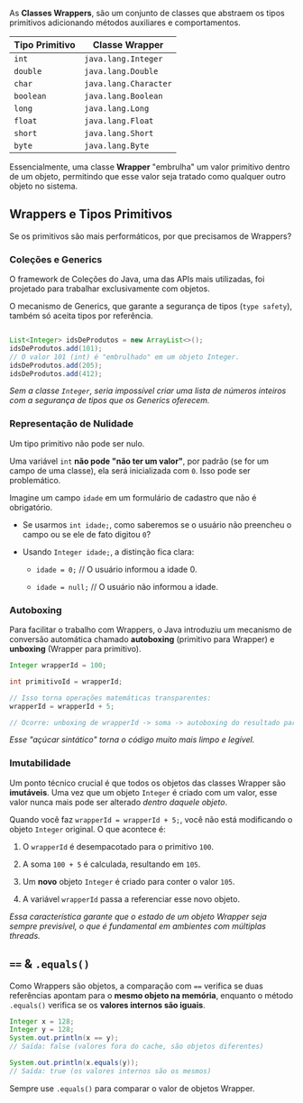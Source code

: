 As **Classes Wrappers**, são um conjunto de classes que abstraem os tipos primitivos adicionando métodos auxiliares e comportamentos.

|Tipo Primitivo|Classe Wrapper|
|---|---|
|`int`|`java.lang.Integer`|
|`double`|`java.lang.Double`|
|`char`|`java.lang.Character`|
|`boolean`|`java.lang.Boolean`|
|`long`|`java.lang.Long`|
|`float`|`java.lang.Float`|
|`short`|`java.lang.Short`|
|`byte`|`java.lang.Byte`|

Essencialmente, uma classe **Wrapper** "embrulha" um valor primitivo dentro de um objeto, permitindo que esse valor seja tratado como qualquer outro objeto no sistema.

## Wrappers e Tipos Primitivos

Se os primitivos são mais performáticos, por que precisamos de Wrappers?

### Coleções e Generics 

O framework de Coleções do Java, uma das APIs mais utilizadas, foi projetado para trabalhar exclusivamente com objetos.

O mecanismo de Generics, que garante a segurança de tipos (`type safety`), também só aceita tipos por referência.


```Java

List<Integer> idsDeProdutos = new ArrayList<>();
idsDeProdutos.add(101); 
// O valor 101 (int) é "embrulhado" em um objeto Integer.
idsDeProdutos.add(205);
idsDeProdutos.add(412);
```

*Sem a classe `Integer`, seria impossível criar uma lista de números inteiros com a segurança de tipos que os Generics oferecem.*

### Representação de Nulidade

Um tipo primitivo não pode ser nulo.

Uma variável `int` **não pode "não ter um valor"**, por padrão (se for um campo de uma classe), ela será inicializada com `0`. Isso pode ser problemático.

Imagine um campo `idade` em um formulário de cadastro que não é obrigatório.

- Se usarmos `int idade;`, como saberemos se o usuário não preencheu o campo ou se ele de fato digitou `0`?
- Usando `Integer idade;`, a distinção fica clara:
    
    - `idade = 0;` // O usuário informou a idade 0.
        
    - `idade = null;` // O usuário não informou a idade.
        

### Autoboxing

Para facilitar o trabalho com Wrappers, o Java introduziu um mecanismo de conversão automática chamado **autoboxing** (primitivo para Wrapper) e **unboxing** (Wrapper para primitivo).

```Java
Integer wrapperId = 100;

int primitivoId = wrapperId;

// Isso torna operações matemáticas transparentes:
wrapperId = wrapperId + 5;

// Ocorre: unboxing de wrapperId -> soma -> autoboxing do resultado para um novo Integer.
```

*Esse "açúcar sintático" torna o código muito mais limpo e legível.*

### Imutabilidade

Um ponto técnico crucial é que todos os objetos das classes Wrapper são **imutáveis**. Uma vez que um objeto `Integer` é criado com um valor, esse valor nunca mais pode ser alterado _dentro daquele objeto_.

Quando você faz `wrapperId = wrapperId + 5;`, você não está modificando o objeto `Integer` original. O que acontece é:

1. O `wrapperId` é desempacotado para o primitivo `100`.
    
2. A soma `100 + 5` é calculada, resultando em `105`.
    
3. Um **novo** objeto `Integer` é criado para conter o valor `105`.
    
4. A variável `wrapperId` passa a referenciar esse novo objeto.
    

*Essa característica garante que o estado de um objeto Wrapper seja sempre previsível, o que é fundamental em ambientes com múltiplas threads.*

## `==` & `.equals()`

Como Wrappers são objetos, a comparação com `==` verifica se duas referências apontam para o **mesmo objeto na memória**, enquanto o método `.equals()` verifica se os **valores internos são iguais**.


```Java
Integer x = 128;
Integer y = 128;
System.out.println(x == y);
// Saída: false (valores fora do cache, são objetos diferentes)

System.out.println(x.equals(y));
// Saída: true (os valores internos são os mesmos)
```

Sempre use `.equals()` para comparar o valor de objetos Wrapper.
